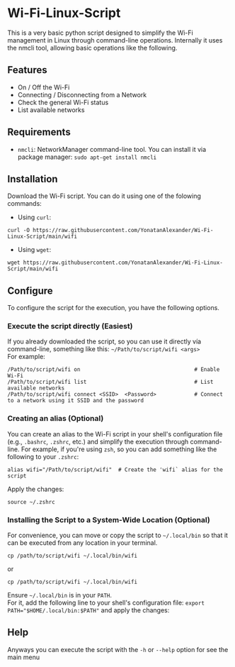 # Wi-Fi-Linux-Script

This is a very basic python script designed to simplify the Wi-Fi management in Linux through command-line operations. 
Internally it uses the nmcli tool, allowing basic operations like the following.

## Features

- On / Off the Wi-Fi
- Connecting / Disconnecting from a Network
- Check the general Wi-Fi status
- List available networks

## Requirements
- `nmcli`: NetworkManager command-line tool. You can install it via package manager: `sudo apt-get install nmcli`

## Installation

Download the Wi-Fi script. You can do it using one of the folowing commands:
- Using `curl`:
```
curl -O https://raw.githubusercontent.com/YonatanAlexander/Wi-Fi-Linux-Script/main/wifi
```

- Using `wget`:
```
wget https://raw.githubusercontent.com/YonatanAlexander/Wi-Fi-Linux-Script/main/wifi
```

## Configure

To configure the script for the execution, you have the following options.

### Execute the script directly (Easiest)

If you already downloaded the script, so you can use it directly vía command-line, something like this: `~/Path/to/script/wifi <args>` <br/>
For example:
```
/Path/to/script/wifi on                                    # Enable Wi-Fi
/Path/to/script/wifi list                                  # List available networks
/Path/to/script/wifi connect <SSID>  <Password>            # Connect to a network using it SSID and the password 
```

### Creating an alias (Optional)

You can create an alias to the Wi-Fi script in your shell's configuration file (e.g., `.bashrc`, `.zshrc`, etc.) and simplify the execution through command-line.
For example, if you're using `zsh`, so you can add something like the following to your `.zshrc`: 
```
alias wifi="/Path/to/script/wifi"  # Create the 'wifi` alias for the script
```
Apply the changes:
```
source ~/.zshrc
```

### Installing the Script to a System-Wide Location (Optional)
For convenience, you can move or copy the script to `~/.local/bin` so that it can be executed from any location in your terminal.
```
cp /path/to/script/wifi ~/.local/bin/wifi
```
or
```
cp /path/to/script/wifi ~/.local/bin/wifi
```

Ensure `~/.local/bin` is in your `PATH`. <br/>
For it, add the following line to your shell's configuration file: `export PATH="$HOME/.local/bin:$PATH"` and apply the changes:

## Help

Anyways you can execute the script with the `-h` or `--help` option for see the main menu


